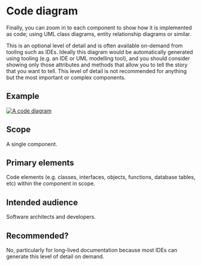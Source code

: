 <!-- ---
layout: default
title: 4. Code diagram
parent: Diagrams
nav_order: 4
permalink: /diagrams/code
--- -->

# Code diagram

Finally, you can zoom in to each component to show how it is implemented as code; using UML class diagrams, entity
relationship diagrams or similar.

This is an optional level of detail and is often available on-demand from tooling such as IDEs. Ideally this
diagram would be automatically generated using tooling (e.g. an IDE or UML modelling tool), and you should consider
showing only those attributes and methods that allow you to tell the story that you want to tell. This level of detail
is not recommended for anything but the most important or complex components.

## Example

[![A code diagram](https://static.structurizr.com/workspace/36141/diagrams/MainframeBankingSystemFacade.png)](https://static.structurizr.com/workspace/36141/diagrams/MainframeBankingSystemFacade.png)

## Scope

A single component.

## Primary elements

Code elements (e.g. classes, interfaces, objects, functions, database tables, etc) within the component in scope.

## Intended audience

Software architects and developers.

## Recommended?

No, particularly for long-lived documentation because most IDEs can generate this level of detail on demand.